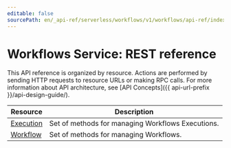 ```yaml
---
editable: false
sourcePath: en/_api-ref/serverless/workflows/v1/workflows/api-ref/index.md
---
```


# Workflows Service: REST reference
This API reference is organized by resource. Actions are performed by sending HTTP requests to resource URLs or making RPC calls. For more information about API architecture, see [API Concepts]({{ api-url-prefix }}/api-design-guide/).

Resource | Description
--- | ---
[Execution](Execution/index.md) | Set of methods for managing Workflows Executions.
[Workflow](Workflow/index.md) | Set of methods for managing Workflows.